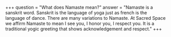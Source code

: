 +++
question = "What does Namaste mean?​"
answer = "Namaste is a sanskrit word. Sanskrit is the language of yoga just as french is the language of dance. There are many variations to Namaste. At Sacred Space we affirm Namaste to mean I see you, I honor you, I respect you. It is a traditional yogic greeting that shows acknowledgement and respect."
+++